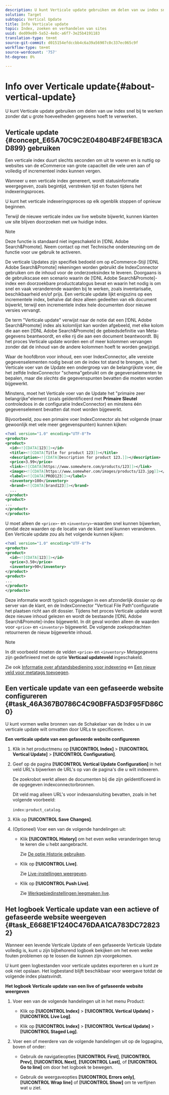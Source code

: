 ```yaml
---
description: U kunt Verticale update gebruiken om delen van uw index snel bij te werken zonder dat u grote hoeveelheden gegevens hoeft te verwerken.
solution: Target
subtopic: Vertical Update
title: Info Verticale update
topic: Index, zoeken en verhandelen van sites
uuid: ded09e89-5a52-4e8c-a6f7-3e25b4191183
translation-type: tm+mt
source-git-commit: d015154efdccbb4c6a39a56907c0c337ec065c9f
workflow-type: tm+mt
source-wordcount: '757'
ht-degree: 0%

---
```



# Info over Verticale update{#about-vertical-update}

U kunt Verticale update gebruiken om delen van uw index snel bij te werken zonder dat u grote hoeveelheden gegevens hoeft te verwerken.

## Verticale update {#concept_E65A70C9C2E04804BF24FBE1B3CAD899} gebruiken

Een verticale index duurt slechts seconden om uit te voeren en is nuttig op websites van de eCommerce van grote capaciteit die vele uren aan of volledig of incrementeel index kunnen vergen.

Wanneer u een verticale index genereert, wordt statusinformatie weergegeven, zoals begintijd, verstreken tijd en fouten tijdens het indexeringsproces.

U kunt het verticale indexeringsproces op elk ogenblik stoppen of opnieuw beginnen.

Terwijl de nieuwe verticale index uw live website bijwerkt, kunnen klanten uw site blijven doorzoeken met uw huidige index.

>[!NOTE]
>
>Deze functie is standaard niet ingeschakeld in [!DNL Adobe Search&Promote]. Neem contact op met Technische ondersteuning om de functie voor uw gebruik te activeren.

De verticale Updates zijn specifiek bedoeld om op eCommerce-Stijl [!DNL Adobe Search&Promote] rekeningen worden gebruikt die IndexConnector gebruiken om de inhoud voor de onderzoeksindex te leveren. Doorgaans is de gebruikscase een scenario waarin de [!DNL Adobe Search&Promote]-index een doorzoekbare productcatalogus bevat en waarin het nodig is om snel en vaak veranderende waarden bij te werken, zoals inventarisatie, beschikbaarheid en/of prijs. Een verticale update lijkt enigszins op een incrementele index, behalve dat deze alleen gedeelten van elk document bijwerkt, terwijl een incrementele index hele documenten door nieuwe versies vervangt.

De term &quot;Verticale update&quot; verwijst naar de notie dat een [!DNL Adobe Search&Promote] index als kolomlijst kan worden afgebeeld, met elke kolom die aan een [!DNL Adobe Search&Promote] de gebiedsdefinitie van Meta-gegevens beantwoordt, en elke rij die aan een document beantwoordt. Bij het proces Verticale update worden een of meer kolommen vervangen zonder dat de inhoud van de andere kolommen hoeft te worden gewijzigd.

Waar de hoofdbron voor inhoud, een voer IndexConnector, alle vereiste gegevenselementen nodig bevat om de index tot stand te brengen, is het Verticale voer van de Update een ondergroep van de belangrijkste voer, die het zelfde IndexConnector &quot;schema&quot;gebruikt om de gegevenselementen te bepalen, maar die *slechts* die gegevenspunten bevatten die moeten worden bijgewerkt.

Minstens, moet het Verticale voer van de Update het &quot;primaire zeer belangrijke&quot;element (zoals geïdentificeerd met **Primaire Sleutel** controledoos in de configuratie IndexConnector) en minstens één gegevenselement bevatten dat moet worden bijgewerkt.

Bijvoorbeeld, zou een primaire voer IndexConnector als het volgende (maar gewoonlijk met vele meer gegevenspunten) kunnen kijken:

```xml
<?xml version="1.0" encoding="UTF-8"?>
<products>
<product>
  <id><![CDATA[123]]></id>
  <title><![CDATA[Title for product 123]]></title>
  <description><![CDATA[Description for product 123.]]></description>
  <price>3.99</price>
  <link><![CDATA[https://www.somewhere.com/products/123]]></link>
  <image><![CDATA[https://www.somewher.com/images/products/123.jpg]]></image>
  <label><![CDATA[PROD123]]></label>
  <inventory>100</inventory>
  <brand><![CDATA[brand123]]></brand>
  ...
</product>
<product>
...
</product>
</products>
```

U moet alleen de `<price>`- en `<inventory>`-waarden snel kunnen bijwerken, omdat deze waarden op de locatie van de klant snel kunnen veranderen. Een Verticale update zou als het volgende kunnen kijken:

```xml
<?xml version="1.0" encoding="UTF-8"?>
<products>
<product>
  <id><![CDATA[123]]></id>
  <price>3.50</price>
  <inventory>90</inventory>
</product>
<product>
...
</product>
</products>
```

Deze informatie wordt typisch opgeslagen in een afzonderlijk dossier op de server van de klant, en de IndexConnector &quot;Vertical File Path&quot;configuratie het plaatsen richt aan dit dossier. Tijdens het proces Verticale update wordt deze nieuwe inhoud gelezen en wordt de bestaande [!DNL Adobe Search&Promote]-index bijgewerkt. In dit geval worden alleen de waarden voor `<price>` en `<inventory>` bijgewerkt. De volgende zoekopdrachten retourneren de nieuw bijgewerkte inhoud.

>[!NOTE]
In dit voorbeeld moeten de velden `<price>` en `<inventory>` Metagegevens zijn gedefinieerd met de optie **Verticaal updateveld** ingeschakeld.

Zie ook [Informatie over afstandsbediening voor indexering](../c-about-index-menu/c-about-remote-control-for-indexing.md#concept_C79B322190E84106A434E5C6D4A4118F) en [Een nieuw veld voor metatags toevoegen](../c-about-settings-menu/c-about-metadata-menu.md#task_6DF188C0FC7F4831A4444CA9AFA615E5).

## Een verticale update van een gefaseerde website configureren {#task_46A367B0786C4C90BFFA5D3F95FD86C0}

U kunt vormen welke bronnen van de Schakelaar van de Index u in uw verticale update wilt omvatten door URLs te specificeren.

**Een verticale update van een gefaseerde website configureren**

1. Klik in het productmenu op **[!UICONTROL Index]** > **[!UICONTROL Vertical Update]** > **[!UICONTROL Configuration]**.
1. Geef op de pagina **[!UICONTROL Vertical Update Configuration]** in het veld URL&#39;s bijwerken de URL&#39;s op van de pagina&#39;s die u wilt indexeren.

   De zoekrobot werkt alleen de documenten bij die zijn geïdentificeerd in de opgegeven indexconnectorbronnen.

   Dit veld mag alleen URL&#39;s voor indexaansluiting bevatten, zoals in het volgende voorbeeld:

   `index:product_catalog`.
1. Klik op **[!UICONTROL Save Changes]**.
1. (Optioneel) Voer een van de volgende handelingen uit:

   * Klik **[!UICONTROL History]** om het even welke veranderingen terug te keren die u hebt aangebracht.

      Zie [De optie Historie gebruiken](../t-using-the-history-option.md#task_70DD3F87A67242BBBD2CB27156F43002).

   * Klik op **[!UICONTROL Live]**.

      Zie [Live-instellingen weergeven](../c-about-staging.md#task_401A0EBDB5DB4D4CA933CBA7BECDC10F).

   * Klik op **[!UICONTROL Push Live]**.

      Zie [Werkgebiedinstellingen leegmaken live](../c-about-staging.md#task_44306783B4C0408AAA58B471DAF2D9A4).

## Het logboek Verticale update van een actieve of gefaseerde website weergeven {#task_E668E1F1240C476DAA1CA783DC728232}

Wanneer een levende Verticale Update of een gefaseerde Verticale Update volledig is, kunt u zijn bijbehorend logboek bekijken om het even welke fouten problemen op te lossen die kunnen zijn voorgekomen.

U kunt geen logbestanden voor verticale updates exporteren en u kunt ze ook niet opslaan. Het logbestand blijft beschikbaar voor weergave totdat de volgende index plaatsvindt.

**Het logboek Verticale update van een live of gefaseerde website weergeven**

1. Voer een van de volgende handelingen uit in het menu Product:

   * Klik op **[!UICONTROL Index]** > **[!UICONTROL Vertical Update]** > **[!UICONTROL Live Log]**.

   * Klik op **[!UICONTROL Index]** > **[!UICONTROL Vertical Update]** > **[!UICONTROL Staged Log]**.

1. Voer een of meerdere van de volgende handelingen uit op de logpagina, boven of onder:

   * Gebruik de navigatieopties **[!UICONTROL First]**, **[!UICONTROL Prev]**, **[!UICONTROL Next]**, **[!UICONTROL Last]**, of **[!UICONTROL Go to line]** om door het logboek te bewegen.

   * Gebruik de weergaveopties **[!UICONTROL Errors only]**, **[!UICONTROL Wrap line]** of **[!UICONTROL Show]** om te verfijnen wat u ziet.

